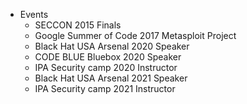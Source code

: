 - Events
  - SECCON 2015 Finals
  - Google Summer of Code 2017 Metasploit Project
  - Black Hat USA Arsenal 2020 Speaker
  - CODE BLUE Bluebox 2020 Speaker
  - IPA Security camp 2020 Instructor
  - Black Hat USA Arsenal 2021 Speaker
  - IPA Security camp 2021 Instructor


<!---
tkmru/tkmru is a ✨ special ✨ repository because its `README.md` (this file) appears on your GitHub profile.
You can click the Preview link to take a look at your changes.
--->
